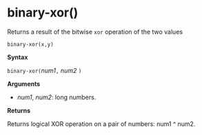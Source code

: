 # binary-xor()

Returns a result of the bitwise `xor` operation of the two values 

    binary-xor(x,y)
	
**Syntax**

`binary-xor(`*num1*`,` *num2* `)`

**Arguments**

* *num1*, *num2*: long numbers.

**Returns**

Returns logical XOR operation on a pair of numbers: num1 ^ num2.
